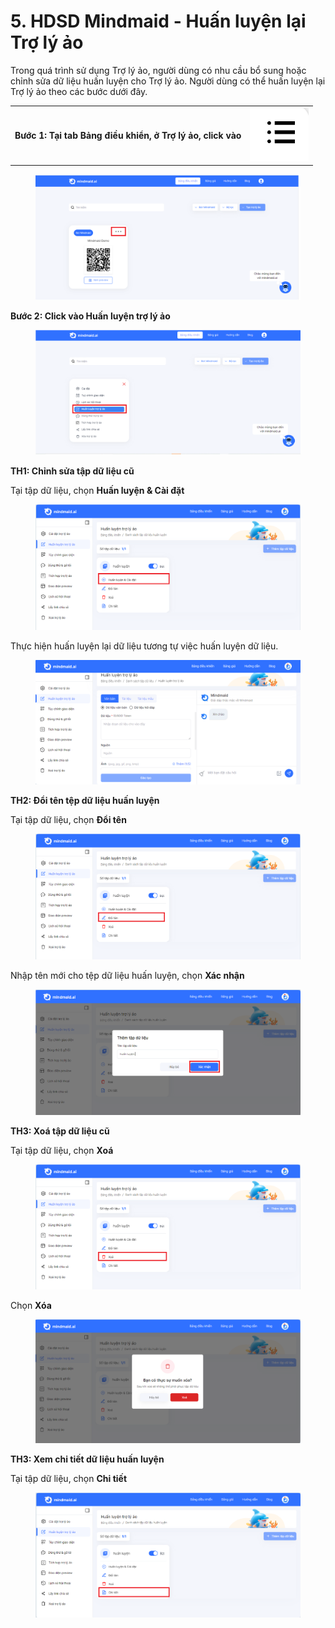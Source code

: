 # 5. HDSD Mindmaid - Huấn luyện lại Trợ lý ảo

Trong quá trình sử dụng Trợ lý ảo, người dùng có nhu cầu bổ sung hoặc chỉnh sửa dữ liệu huấn luyện cho Trợ lý ảo. Người dùng có thể huấn luyện lại Trợ lý ảo theo các bước dưới đây.

|                                                             |                                                              |
| ----------------------------------------------------------- | ------------------------------------------------------------ |
| **Bước 1: Tại tab Bảng điều khiển, ở Trợ lý ảo, click vào** | <img src="../.gitbook/assets/0.png" alt="" data-size="line"> |

<figure><img src="../.gitbook/assets/image (4) (1).png" alt=""><figcaption></figcaption></figure>

**Bước 2: Click vào Huấn luyện trợ lý ảo**

<figure><img src="../.gitbook/assets/gh7 (9).png" alt=""><figcaption></figcaption></figure>

**TH1: Chỉnh sửa tập dữ liệu cũ**

Tại tập dữ liệu, chọn **Huấn luyện & Cài đặt**&#x20;

<figure><img src="../.gitbook/assets/gh7 (11).png" alt=""><figcaption></figcaption></figure>

Thực hiện huấn luyện lại dữ liệu tương tự việc huấn luyện dữ liệu.&#x20;

<figure><img src="../.gitbook/assets/image (5) (1).png" alt=""><figcaption></figcaption></figure>

**TH2: Đổi tên tệp dữ liệu huấn luyện**

Tại tập dữ liệu, chọn **Đổi tên**&#x20;

<figure><img src="../.gitbook/assets/gh7 (14).png" alt=""><figcaption></figcaption></figure>

Nhập tên mới cho tệp dữ liệu huấn luyện, chọn **Xác nhận**

<figure><img src="../.gitbook/assets/gh7 (15).png" alt=""><figcaption></figcaption></figure>

**TH3: Xoá tập dữ liệu cũ**

Tại tập dữ liệu, chọn **Xoá**

<figure><img src="../.gitbook/assets/gh7 (12).png" alt=""><figcaption></figcaption></figure>

Chọn **Xóa**&#x20;

<figure><img src="../.gitbook/assets/image (6) (1).png" alt=""><figcaption></figcaption></figure>

**TH3: Xem chi tiết dữ liệu huấn luyện**&#x20;

Tại tập dữ liệu, chọn **Chi tiết**&#x20;

<figure><img src="../.gitbook/assets/gh7 (16).png" alt=""><figcaption></figcaption></figure>
